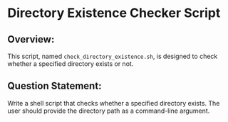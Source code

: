 # Directory Existence Checker Script

## Overview:

This script, named `check_directory_existence.sh`, is designed to check whether a specified directory exists or not.

## Question Statement:

Write a shell script that checks whether a specified directory exists. The user should provide the directory path as a command-line argument.
